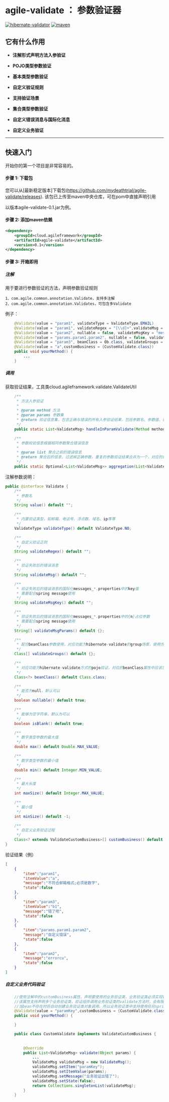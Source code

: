 # agile-validate ： 参数验证器
[![hibernate-validator](https://img.shields.io/badge/hibernate--validator-LATEST-green)](https://img.shields.io/badge/hibernate--validator-LATEST-green)
[![maven](https://img.shields.io/badge/build-maven-green)](https://img.shields.io/badge/build-maven-green)
## 它有什么作用

* **注解形式声明方法入参验证**

* **POJO类型参数验证**

* **基本类型参数验证**

* **自定义验证规则**

* **支持验证场景**

* **集合类型参数验证**

* **自定义错误消息与国际化消息**

* **自定义业务验证**
-------
## 快速入门
开始你的第一个项目是非常容易的。

#### 步骤 1: 下载包
您可以从[最新稳定版本]下载包(https://github.com/mydeathtrial/agile-validate/releases).
该包已上传至maven中央仓库，可在pom中直接声明引用

以版本agile-validate-0.1.jar为例。
#### 步骤 2: 添加maven依赖
```xml
<dependency>
    <groupId>cloud.agileframework</groupId>
    <artifactId>agile-validate</artifactId>
    <version>0.1</version>
</dependency>
```
#### 步骤 3: 开箱即用

##### 注解
用于要进行参数验证的方法，声明参数验证规则
```
1、com.agile.common.annotation.Validate，支持多注解
2、com.agile.common.annotation.Validates，可包含多Validate
```
例子：
```java
    @Validate(value = "param1", validateType = ValidateType.EMAIL)
    @Validate(value = "param1", validateRegex = "[\\d]+",validateMsg = "必须是数字")
    @Validate(value = "param2", nullable = false, validateMsgKey = "messageKey", validateMsgParams = "cu")
    @Validate(value = "params.param1.param2", nullable = false, validateMsg = "自定义错误")
    @Validate(value = "param3", beanClass = Ob.class, validateGroups = {Group1.class})
    @Validate(value = "a",customBusiness = {CustomValidate.class})
    public void yourMethod() {
        ...
    }
```
##### 调用
获取验证结果，工具类cloud.agileframework.validate.ValidateUtil
```java
    /**
     * 方法入参验证
     *
     * @param method 方法
     * @param params 参数集
     * @return 验证信息集，包含正确与错误的所有入参验证结果，包括参数名、参数值、错误信息
     */
    public static List<ValidateMsg> handleInParamValidate(Method method,Object params) 

    /**
     * 参数校验信息根据相同参数聚合错误信息
     *
     * @param list 聚合之前的错误信息
     * @return 聚合后的信息，过滤掉正确参数，重复的参数验证结果合并为一个，对应的错误消息合并
     */
    public static Optional<List<ValidateMsg>> aggregation(List<ValidateMsg> list) 
```
注解参数说明：
```java
public @interface Validate {
    /**
     * 参数名
     */
    String value() default "";

    /**
     * 内置验证类型，如邮箱、电话号、浮点数、域名、ip等等
     */
    ValidateType validateType() default ValidateType.NO;

    /**
     * 自定义验证正则
     */
    String validateRegex() default "";

    /**
     * 验证失败后的错误消息
     */
    String validateMsg() default "";

    /**
     * 验证失败后的错误消息的国际化messages_*.properties中的key值
     * 需要配合spring message使用
     */
    String validateMsgKey() default "";

    /**
     * 验证失败后的错误消息的国际化messages_*.properties中的{n}占位参数
     * 需要配合spring message使用
     */
    String[] validateMsgParams() default {};

    /**
     * 配合beanClass参数使用，对应功能为hibernate-validate的group场景，使用方式不变
     */
    Class[] validateGroups() default {};

    /**
     * 对应功能为hibernate-validate方式的pojo验证，对应的beanClass属性中应该包含hibernate-validate注解
     */
    Class<?> beanClass() default Class.class;

    /**
     * 能否为null，默认可以
     */
    boolean nullable() default true;

    /**
     * 能够为空字符串，默认为可以
     */
    boolean isBlank() default true;

    /**
     * 数字类型参数的最大值
     */
    double max() default Double.MAX_VALUE;

    /**
     * 数字类型参数的最小值
     */
    double min() default Integer.MIN_VALUE;

    /**
     * 最大长度
     */
    int maxSize() default Integer.MAX_VALUE;

    /**
     * 最小值
     */
    int minSize() default -1;

    /**
     * 自定义业务验证过程
     */
    Class<? extends ValidateCustomBusiness>[] customBusiness() default {};
}
```

验证结果（例）
```json
[
	{
		"item":"param1",
		"itemValue":"a",
		"message":"不符合邮箱格式;必须是数字",
		"state":false
	},
	{
		"item":"param3",
		"itemValue":"b1",
		"message":"错了吧",
		"state":false
	},
	{
		"item":"params.param1.param2",
		"message":"自定义错误",
		"state":false
	},
	{
		"item":"param2",
		"message":"errorcu",
		"state":false
	}
]

```

##### 自定义业务代码验证
```java
    //使用注解中的customBusiness属性，声明要使用的业务验证类，业务验证类必须实现ValidateCustomBusiness接口
    //该属性支持声明多个业务验证类，验证组件调用业务验证类的validate方法时，会有限尝试使用spring托管的bean去调用
    //当bean不存在时将自动创建业务验证类对象调用。所以业务验证类中支持使用任何spring的所有功能。
    @Validate(value = "paramKey",customBusiness = {CustomValidate.class})
    public void yourMethod() {

    }

    public class CustomValidate implements ValidateCustomBusiness {
    
    
        @Override
        public List<ValidateMsg> validate(Object params) {
            ...
            ValidateMsg validateMsg = new ValidateMsg();
            validateMsg.setItem("paramKey");
            validateMsg.setItemValue(params);
            validateMsg.setMessage("业务验证出错了");
            validateMsg.setState(false);
            return Collections.singletonList(validateMsg);
        }
    }
```